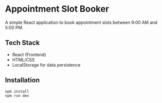 # Appointment Slot Booker

A simple React application to book appointment slots between 9:00 AM and 5:00 PM.


## Tech Stack
- React (Frontend)
- HTML/CSS
- LocalStorage for data persistence

##  Installation

```bash
npm install
npm run dev

